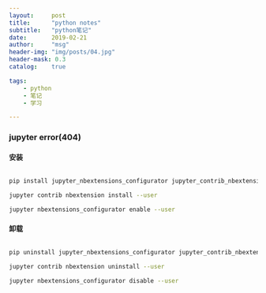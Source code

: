 ```yaml
---
layout:     post
title:      "python notes"
subtitle:   "python笔记"
date:       2019-02-21
author:     "msg"
header-img: "img/posts/04.jpg"
header-mask: 0.3
catalog:    true

tags:
    - python
    - 笔记
    - 学习

---
```


### jupyter error(404)

#### 安装

```bash

pip install jupyter_nbextensions_configurator jupyter_contrib_nbextensions

jupyter contrib nbextension install --user

jupyter nbextensions_configurator enable --user

```

#### 卸载


```bash

pip uninstall jupyter_nbextensions_configurator jupyter_contrib_nbextensions

jupyter contrib nbextension uninstall --user

jupyter nbextensions_configurator disable --user

```
